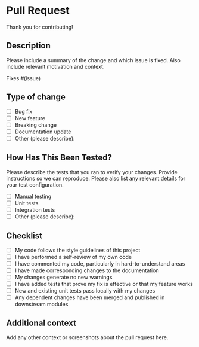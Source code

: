 # Pull Request

Thank you for contributing!

## Description
Please include a summary of the change and which issue is fixed. Also include relevant motivation and context.

Fixes #(issue)

## Type of change
- [ ] Bug fix
- [ ] New feature
- [ ] Breaking change
- [ ] Documentation update
- [ ] Other (please describe):

## How Has This Been Tested?
Please describe the tests that you ran to verify your changes. Provide instructions so we can reproduce. Please also list any relevant details for your test configuration.

- [ ] Manual testing
- [ ] Unit tests
- [ ] Integration tests
- [ ] Other (please describe):

## Checklist
- [ ] My code follows the style guidelines of this project
- [ ] I have performed a self-review of my own code
- [ ] I have commented my code, particularly in hard-to-understand areas
- [ ] I have made corresponding changes to the documentation
- [ ] My changes generate no new warnings
- [ ] I have added tests that prove my fix is effective or that my feature works
- [ ] New and existing unit tests pass locally with my changes
- [ ] Any dependent changes have been merged and published in downstream modules

## Additional context
Add any other context or screenshots about the pull request here. 